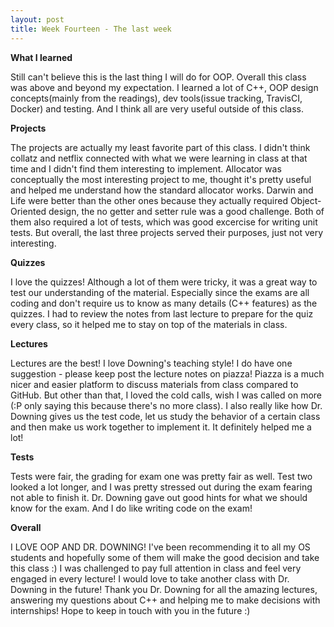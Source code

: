 ```yaml
---
layout: post
title: Week Fourteen - The last week
---
```


**What I learned** 

Still can't believe this is the last thing I will do for OOP. Overall this class was above and beyond my expectation. I learned a lot of C++, OOP design concepts(mainly from the readings), dev tools(issue tracking, TravisCI, Docker) and testing. And I think all are very useful outside of this class. 

**Projects**

The projects are actually my least favorite part of this class. I didn't think collatz and netflix connected with what we were learning in class at that time and I didn't find them interesting to implement. Allocator was conceptually the most interesting project to me, thought it's pretty useful and helped me understand how the standard allocator works. Darwin and Life were better than the other ones because they actually required Object-Oriented design, the no getter and setter rule was a good challenge. Both of them also required a lot of tests, which was good excercise for writing unit tests. But overall, the last three projects served their purposes, just not very interesting.

**Quizzes**

I love the quizzes! Although a lot of them were tricky, it was a great way to test our understanding of the material. Especially since the exams are all coding and don't require us to know as many details (C++ features) as the quizzes. I had to review the notes from last lecture to prepare for the quiz every class, so it helped me to stay on top of the materials in class.

**Lectures**

Lectures are the best! I love Downing's teaching style! I do have one suggestion - please keep post the lecture notes on piazza! Piazza is a much nicer and easier platform to discuss materials from class compared to GitHub. But other than that, I loved the cold calls, wish I was called on more (:P only saying this because there's no more class). I also really like how Dr. Downing gives us the test code, let us study the behavior of a certain class and then make us work together to implement it. It definitely helped me a lot!

**Tests**

Tests were fair, the grading for exam one was pretty fair as well. Test two looked a lot longer, and I was pretty stressed out during the exam fearing not able to finish it. Dr. Downing gave out good hints for what we should know for the exam. And I do like writing code on the exam!

**Overall**

 I LOVE OOP AND DR. DOWNING! I've been recommending it to all my OS students and hopefully some of them will make the good decision and take this class :) I was challenged to pay full attention in class and feel very engaged in every lecture! I would love to take another class with Dr. Downing in the future! Thank you Dr. Downing for all the amazing lectures, answering my questions about C++ and helping me to make decisions with internships! Hope to keep in touch with you in the future :) 



